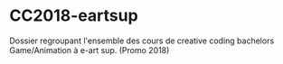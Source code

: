 # CC2018-eartsup
Dossier regroupant l'ensemble des cours de creative coding bachelors Game/Animation à e-art sup. (Promo 2018)
